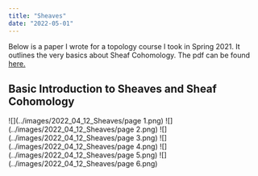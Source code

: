 ```yaml
---
title: "Sheaves"
date: "2022-05-01"
---
```


Below is a paper I wrote for a topology course I took in Spring 2021. It outlines the very basics about Sheaf Cohomology. The pdf can be found <a href="https://ad-site.netlify.app/static/Sheaf_Cohomology_Intro.pdf">here.</a>

## Basic Introduction to Sheaves and Sheaf Cohomology

![](../images/2022_04_12_Sheaves/page 1.png)
![](../images/2022_04_12_Sheaves/page 2.png)
![](../images/2022_04_12_Sheaves/page 3.png)
![](../images/2022_04_12_Sheaves/page 4.png)
![](../images/2022_04_12_Sheaves/page 5.png)
![](../images/2022_04_12_Sheaves/page 6.png)

